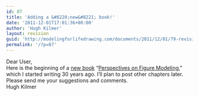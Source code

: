 ```yaml
---
id: 87
title: 'Adding a &#8220;new&#8221; book!'
date: '2011-12-01T17:01:36+00:00'
author: 'Hugh Kilmer'
layout: revision
guid: 'http://modelingforlifedrawing.com/documents/2011/12/01/79-revision/'
permalink: '/?p=87'
---
```


Dear User,  
Here is the beginning of a [new book](http://www.modelingforlifedrawing.com/community/content/blogsection/6/110/ "Perspectives on Figure Modeling ") “[Perspectives on Figure Modeling](http://www.modelingforlifedrawing.com/community/content/blogsection/6/110/ "Perspectives on Figure Modeling"),” which I started writing 30 years ago. I’ll plan to post other chapters later. Please send me your suggestions and comments.  
Hugh Kilmer